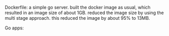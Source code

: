 Dockerfile:
a simple go server.
built the docker image as usual, which resulted in an image size of about 1GB.
reduced the image size by using the multi stage approach. this reduced the image by about 95% to 13MB.

Go apps:
